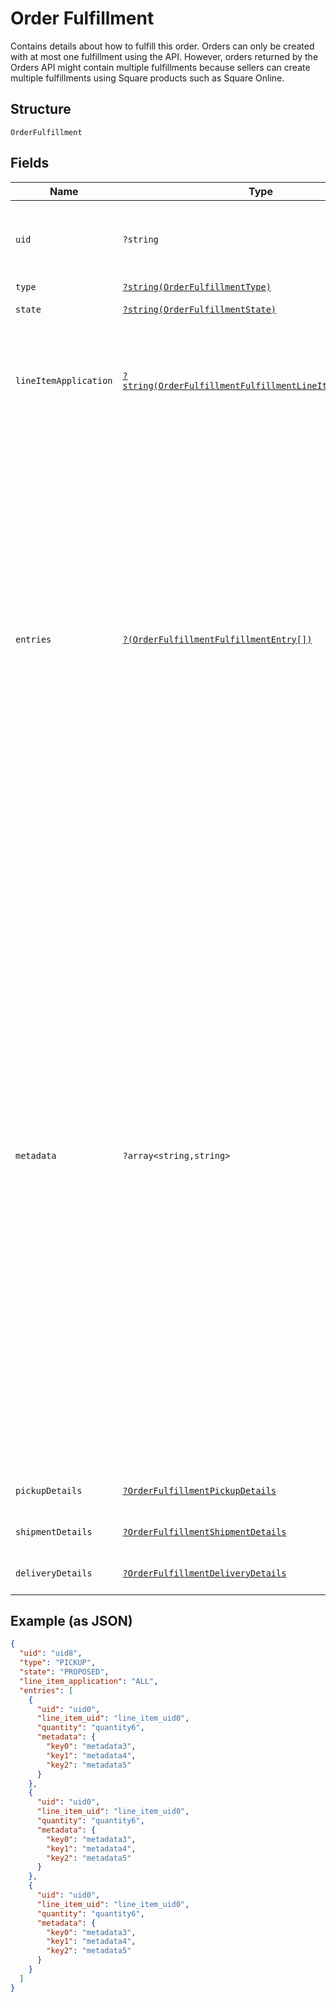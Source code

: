 
# Order Fulfillment

Contains details about how to fulfill this order.
Orders can only be created with at most one fulfillment using the API.
However, orders returned by the Orders API might contain multiple fulfillments because sellers can create multiple fulfillments using Square products such as Square Online.

## Structure

`OrderFulfillment`

## Fields

| Name | Type | Tags | Description | Getter | Setter |
|  --- | --- | --- | --- | --- | --- |
| `uid` | `?string` | Optional | A unique ID that identifies the fulfillment only within this order.<br>**Constraints**: *Maximum Length*: `60` | getUid(): ?string | setUid(?string uid): void |
| `type` | [`?string(OrderFulfillmentType)`](../../doc/models/order-fulfillment-type.md) | Optional | The type of fulfillment. | getType(): ?string | setType(?string type): void |
| `state` | [`?string(OrderFulfillmentState)`](../../doc/models/order-fulfillment-state.md) | Optional | The current state of this fulfillment. | getState(): ?string | setState(?string state): void |
| `lineItemApplication` | [`?string(OrderFulfillmentFulfillmentLineItemApplication)`](../../doc/models/order-fulfillment-fulfillment-line-item-application.md) | Optional | The `line_item_application` describes what order line items this fulfillment applies<br>to. It can be `ALL` or `ENTRY_LIST` with a supplied list of fulfillment entries. | getLineItemApplication(): ?string | setLineItemApplication(?string lineItemApplication): void |
| `entries` | [`?(OrderFulfillmentFulfillmentEntry[])`](../../doc/models/order-fulfillment-fulfillment-entry.md) | Optional | A list of entries pertaining to the fulfillment of an order. Each entry must reference<br>a valid `uid` for an order line item in the `line_item_uid` field, as well as a `quantity` to<br>fulfill.<br>Multiple entries can reference the same line item `uid`, as long as the total quantity among<br>all fulfillment entries referencing a single line item does not exceed the quantity of the<br>order's line item itself.<br>An order cannot be marked as `COMPLETED` before all fulfillments are `COMPLETED`,<br>`CANCELED`, or `FAILED`. Fulfillments can be created and completed independently<br>before order completion. | getEntries(): ?array | setEntries(?array entries): void |
| `metadata` | `?array<string,string>` | Optional | Application-defined data attached to this fulfillment. Metadata fields are intended<br>to store descriptive references or associations with an entity in another system or store brief<br>information about the object. Square does not process this field; it only stores and returns it<br>in relevant API calls. Do not use metadata to store any sensitive information (such as personally<br>identifiable information or card details).<br>Keys written by applications must be 60 characters or less and must be in the character set<br>`[a-zA-Z0-9_-]`. Entries can also include metadata generated by Square. These keys are prefixed<br>with a namespace, separated from the key with a ':' character.<br>Values have a maximum length of 255 characters.<br>An application can have up to 10 entries per metadata field.<br>Entries written by applications are private and can only be read or modified by the same<br>application.<br>For more information, see [Metadata](https://developer.squareup.com/docs/build-basics/metadata). | getMetadata(): ?array | setMetadata(?array metadata): void |
| `pickupDetails` | [`?OrderFulfillmentPickupDetails`](../../doc/models/order-fulfillment-pickup-details.md) | Optional | Contains details necessary to fulfill a pickup order. | getPickupDetails(): ?OrderFulfillmentPickupDetails | setPickupDetails(?OrderFulfillmentPickupDetails pickupDetails): void |
| `shipmentDetails` | [`?OrderFulfillmentShipmentDetails`](../../doc/models/order-fulfillment-shipment-details.md) | Optional | Contains the details necessary to fulfill a shipment order. | getShipmentDetails(): ?OrderFulfillmentShipmentDetails | setShipmentDetails(?OrderFulfillmentShipmentDetails shipmentDetails): void |
| `deliveryDetails` | [`?OrderFulfillmentDeliveryDetails`](../../doc/models/order-fulfillment-delivery-details.md) | Optional | Describes delivery details of an order fulfillment. | getDeliveryDetails(): ?OrderFulfillmentDeliveryDetails | setDeliveryDetails(?OrderFulfillmentDeliveryDetails deliveryDetails): void |

## Example (as JSON)

```json
{
  "uid": "uid8",
  "type": "PICKUP",
  "state": "PROPOSED",
  "line_item_application": "ALL",
  "entries": [
    {
      "uid": "uid0",
      "line_item_uid": "line_item_uid0",
      "quantity": "quantity6",
      "metadata": {
        "key0": "metadata3",
        "key1": "metadata4",
        "key2": "metadata5"
      }
    },
    {
      "uid": "uid0",
      "line_item_uid": "line_item_uid0",
      "quantity": "quantity6",
      "metadata": {
        "key0": "metadata3",
        "key1": "metadata4",
        "key2": "metadata5"
      }
    },
    {
      "uid": "uid0",
      "line_item_uid": "line_item_uid0",
      "quantity": "quantity6",
      "metadata": {
        "key0": "metadata3",
        "key1": "metadata4",
        "key2": "metadata5"
      }
    }
  ]
}
```

